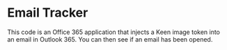 # Email Tracker

This code is an Office 365 application that injects a Keen image token into an email in Outlook 365. You can then see if an email has been opened.
